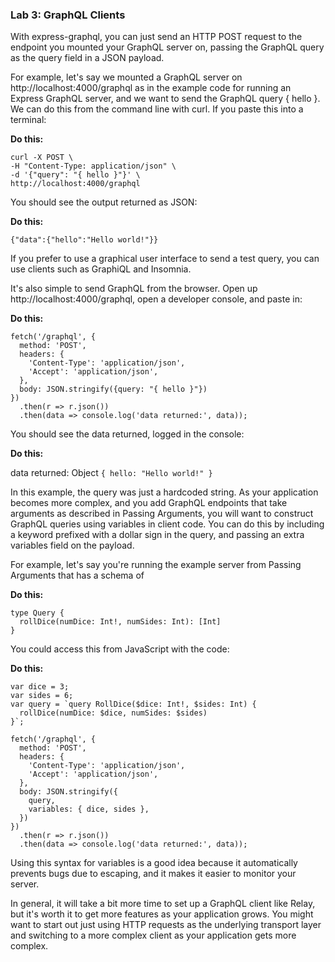 ﻿### Lab 3:  GraphQL Clients

With express-graphql, you can just send an HTTP POST request to the endpoint you mounted your GraphQL server on, passing the GraphQL query as the query field in a JSON payload.

For example, let's say we mounted a GraphQL server on http://localhost:4000/graphql as in the example code for running an Express GraphQL server, and we want to send the GraphQL query { hello }. We can do this from the command line with curl. If you paste this into a terminal:

**Do this:**

```
curl -X POST \
-H "Content-Type: application/json" \
-d '{"query": "{ hello }"}' \
http://localhost:4000/graphql
```

You should see the output returned as JSON:

**Do this:**

`{"data":{"hello":"Hello world!"}}`

If you prefer to use a graphical user interface to send a test query, you can use clients such as GraphiQL and Insomnia.

It's also simple to send GraphQL from the browser. Open up http://localhost:4000/graphql, open a developer console, and paste in:

**Do this:**

```
fetch('/graphql', {
  method: 'POST',
  headers: {
    'Content-Type': 'application/json',
    'Accept': 'application/json',
  },
  body: JSON.stringify({query: "{ hello }"})
})
  .then(r => r.json())
  .then(data => console.log('data returned:', data));
```

You should see the data returned, logged in the console:

**Do this:**

data returned: Object `{ hello: "Hello world!" }`

In this example, the query was just a hardcoded string. As your application becomes more complex, and you add GraphQL endpoints that take arguments as described in Passing Arguments, you will want to construct GraphQL queries using variables in client code. You can do this by including a keyword prefixed with a dollar sign in the query, and passing an extra variables field on the payload.

For example, let's say you're running the example server from Passing Arguments that has a schema of

**Do this:**

```
type Query {
  rollDice(numDice: Int!, numSides: Int): [Int]
}
```

You could access this from JavaScript with the code:

**Do this:**

```
var dice = 3;
var sides = 6;
var query = `query RollDice($dice: Int!, $sides: Int) {
  rollDice(numDice: $dice, numSides: $sides)
}`;

fetch('/graphql', {
  method: 'POST',
  headers: {
    'Content-Type': 'application/json',
    'Accept': 'application/json',
  },
  body: JSON.stringify({
    query,
    variables: { dice, sides },
  })
})
  .then(r => r.json())
  .then(data => console.log('data returned:', data));
```

Using this syntax for variables is a good idea because it automatically prevents bugs due to escaping, and it makes it easier to monitor your server.

In general, it will take a bit more time to set up a GraphQL client like Relay, but it's worth it to get more features as your application grows. You might want to start out just using HTTP requests as the underlying transport layer and switching to a more complex client as your application gets more complex.

